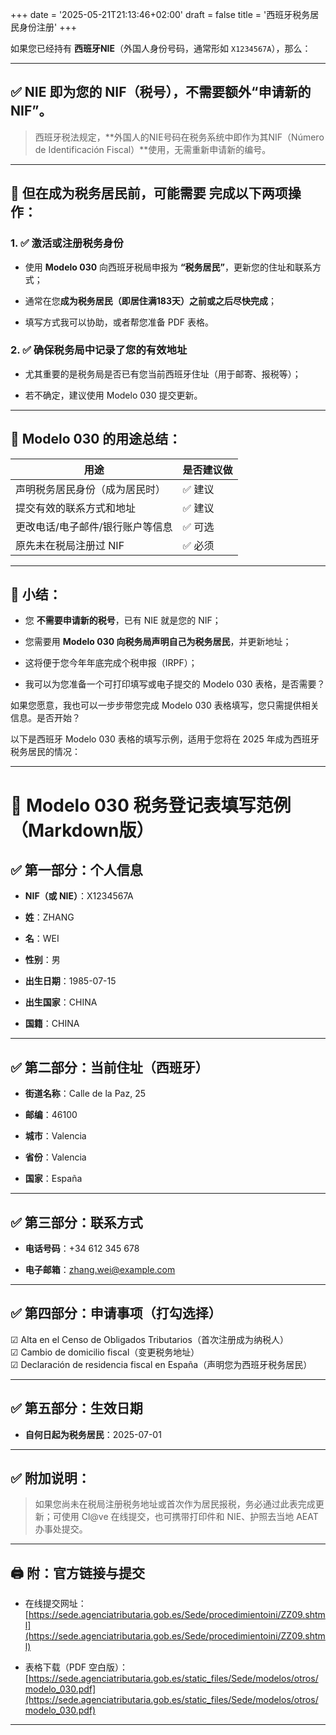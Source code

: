 +++
date = '2025-05-21T21:13:46+02:00'
draft = false
title = '西班牙税务居民身份注册'
+++

如果您已经持有 **西班牙NIE**（外国人身份号码，通常形如 `X1234567A`），那么：

---

## ✅ **NIE 即为您的 NIF（税号）**，不需要额外“申请新的NIF”。

> 西班牙税法规定，**外国人的NIE号码在税务系统中即作为其NIF（Número de Identificación Fiscal）**使用，无需重新申请新的编号。

---

## 📌 但在成为税务居民前，可能需要 **完成以下两项操作**：

### 1. ✅ **激活或注册税务身份**

- 使用 **Modelo 030** 向西班牙税局申报为 **“税务居民”**，更新您的住址和联系方式；
    
- 通常在您**成为税务居民（即居住满183天）之前或之后尽快完成**；
    
- 填写方式我可以协助，或者帮您准备 PDF 表格。
    

### 2. ✅ **确保税务局中记录了您的有效地址**

- 尤其重要的是税务局是否已有您当前西班牙住址（用于邮寄、报税等）；
    
- 若不确定，建议使用 Modelo 030 提交更新。
    

---

## 📎 Modelo 030 的用途总结：

|用途|是否建议做|
|---|---|
|声明税务居民身份（成为居民时）|✅ 建议|
|提交有效的联系方式和地址|✅ 建议|
|更改电话/电子邮件/银行账户等信息|✅ 可选|
|原先未在税局注册过 NIF|✅ 必须|

---

## 📝 小结：

- 您 **不需要申请新的税号**，已有 NIE 就是您的 NIF；
    
- 您需要用 **Modelo 030 向税务局声明自己为税务居民**，并更新地址；
    
- 这将便于您今年年底完成个税申报（IRPF）；
    
- 我可以为您准备一个可打印填写或电子提交的 Modelo 030 表格，是否需要？
    

如果您愿意，我也可以一步步带您完成 Modelo 030 表格填写，您只需提供相关信息。是否开始？

以下是西班牙 Modelo 030 表格的填写示例，适用于您将在 2025 年成为西班牙税务居民的情况：

---

# 🧾 Modelo 030 税务登记表填写范例（Markdown版）

## ✅ 第一部分：个人信息

- **NIF（或 NIE）**：X1234567A
    
- **姓**：ZHANG
    
- **名**：WEI
    
- **性别**：男
    
- **出生日期**：1985-07-15
    
- **出生国家**：CHINA
    
- **国籍**：CHINA
    

---

## ✅ 第二部分：当前住址（西班牙）

- **街道名称**：Calle de la Paz, 25
    
- **邮编**：46100
    
- **城市**：Valencia
    
- **省份**：Valencia
    
- **国家**：España
    

---

## ✅ 第三部分：联系方式

- **电话号码**：+34 612 345 678
    
- **电子邮箱**：[zhang.wei@example.com](mailto:zhang.wei@example.com)
    

---

## ✅ 第四部分：申请事项（打勾选择）

☑ Alta en el Censo de Obligados Tributarios（首次注册成为纳税人）  
☑ Cambio de domicilio fiscal（变更税务地址）  
☑ Declaración de residencia fiscal en España（声明您为西班牙税务居民）

---

## ✅ 第五部分：生效日期

- **自何日起为税务居民**：2025-07-01
    

---

## ✅ 附加说明：

> 如果您尚未在税局注册税务地址或首次作为居民报税，务必通过此表完成更新；可使用 Cl@ve 在线提交，也可携带打印件和 NIE、护照去当地 AEAT 办事处提交。

---

## 🖨️ 附：官方链接与提交

- 在线提交网址：[https://sede.agenciatributaria.gob.es/Sede/procedimientoini/ZZ09.shtml](https://sede.agenciatributaria.gob.es/Sede/procedimientoini/ZZ09.shtml)
    
- 表格下载（PDF 空白版）：[https://sede.agenciatributaria.gob.es/static_files/Sede/modelos/otros/modelo_030.pdf](https://sede.agenciatributaria.gob.es/static_files/Sede/modelos/otros/modelo_030.pdf)
    

---

